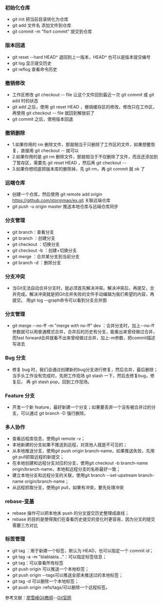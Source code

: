 ### 初始化仓库
- git init 把当前目录转化为仓库
- git add 文件名 添加文件到仓库
- git commit -m "fisrt commit" 提交到仓库
### 版本回退
- git reset --hard HEAD^ 退回到上一版本，HEAD^ 也可以是版本提交编号
- git log 显示提交历史
- git reflog 查看命令历史
### 撤销修改
- 工作区修改 git checkout -- file 让这个文件回到最近一次 git commit 或 git add 时的状态
- git add 之后，使用 git reset HEAD <file>，撤销缓存区的修改，修改只在工作区，再使用  git checkout -- file 就回到解放前了
- git commit 之后，使用版本回退
### 撤销删除
- 1.如果你用的 rm 删除文件，那就相当于只删除了工作区的文件，如果想要恢复，直接用 git checkout -- <file> 就可以 
- 2.如果你用的是 git rm 删除文件，那就相当于不仅删除了文件，而且还添加到了暂存区，需要先 git reset HEAD <file>，然后再 git checkout -- <file> 
- 3.如果你想彻底把版本库的删除掉，先 git rm，再 git commit 就 ok 了
### 远端仓库
- 创建一个仓库，然后使用 git remote add origin https://github.com/stormmao/ex.git 关联远端仓库
- git push -u origin master 推送本地仓库与远端仓库同步
### 分支管理
- git branch：查看分支
- git branch <name>：创建分支
- git checkout <name>：切换分支
- git checkout -b <name>：创建+切换分支
- git merge <name>：合并某分支到当前分支
- git branch -d <name>：删除分支
### 分支冲突
- 当Git无法自动合并分支时，就必须首先解决冲突。解决冲突后，再提交，合并完成。解决冲突就是把Git合并失败的文件手动编辑为我们希望的内容，再提交。
  用git log --graph命令可以看到分支合并图
### 分支管理
- git merge --no-ff -m "merge with no-ff" dev ：合并分支时，加上--no-ff参数就可以用普通模式合并，合并后的历史有分支，能看出来曾经做过合并，而fast forward合并就看不出来曾经做过合并，加上-m参数，把commit描述写进去
### Bug 分支
- 修复 bug 时，我们会通过创建新的bug分支进行修复，然后合并，最后删除；当手头工作没有完成时，先把工作现场 git stash 一下，然后去修复bug，修复后，
  再 git stash pop，回到工作现场。
### Feature 分支
- 开发一个新 feature，最好新建一个分支；如果要丢弃一个没有被合并过的分支，可以通过 git branch -D <name> 强行删除。
### 多人协作
- 查看远程库信息，使用git remote -v；
- 本地新建的分支如果不推送到远程，对其他人就是不可见的；
- 从本地推送分支，使用git push origin branch-name，如果推送失败，先用git pull抓取远程的新提交；
-  在本地创建和远程分支对应的分支，使用git checkout -b branch-name origin/branch-name，本地和远程分支的名称最好一致；
- 建立本地分支和远程分支的关联，使用git branch --set-upstream branch-name origin/branch-name；
- 从远程抓取分支，使用git pull，如果有冲突，要先处理冲突
### rebase-[变基](http://gitbook.liuhui998.com/4_2.html)
- rebase 操作可以把本地未 push 的分叉提交历史整理成直线；
- rebase 的目的是使得我们在查看历史提交的变化时更容易，因为分叉的提交需要三方对比
### 标签管理
- git tag <tagname>：用于新建一个标签，默认为 HEAD，也可以指定一个 commit id；
- git tag -a <tagname> -m "blablabla..."：可以指定标签信息；
- git tag：可以查看所有标签
- git push origin <tagname>可以推送一个本地标签；
- git push origin --tags可以推送全部未推送过的本地标签；
- git tag -d <tagname>可以删除一个本地标签；
- git push origin :refs/tags/<tagname>可以删除一个远程标签。

  
  
  
参考文献：[廖雪峰Git教程](https://www.liaoxuefeng.com/wiki/896043488029600/1216289527823648)--[Git官网](https://git-scm.com/book/zh/v2/Git-%E5%88%86%E6%94%AF-%E5%8F%98%E5%9F%BA)
